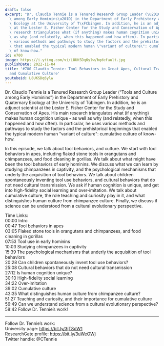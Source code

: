 ```yaml
---
draft: false
excerpt: "Dr. Claudio Tennie is a Tenured Research Group Leader (\u201CTools and Culture\
  \ among Early Hominins\u201D) in the Department of Early Prehistory and Quaternary\
  \ Ecology at the University of T\xFCbingen. In addition, he is an adjunct scientist\
  \ at the Lester E. Fisher Center for the Study and Conservation of Apes. His main\
  \ research triangulates what (if anything) makes human cognition unique - as well\
  \ as why (and relatedly, when this happened and how often). In particular, he uses\
  \ various methods and pathways to study the factors and the prehistorical beginnings\
  \ that enabled the typical modern human \"variant of culture\": cumulative culture\
  \ of know-how."
id: e700
image: https://i.ytimg.com/vi/L8UKSDq6ylw/hqdefault.jpg
publishDate: 2022-11-04
title: '#700 Claudio Tennie: Tool Behaviors in Great Apes, Cultural Transmission,
  and Cumulative Culture'
youtubeid: L8UKSDq6ylw
---
```

Dr. Claudio Tennie is a Tenured Research Group Leader (“Tools and Culture among Early Hominins”) in the Department of Early Prehistory and Quaternary Ecology at the University of Tübingen. In addition, he is an adjunct scientist at the Lester E. Fisher Center for the Study and Conservation of Apes. His main research triangulates what (if anything) makes human cognition unique - as well as why (and relatedly, when this happened and how often). In particular, he uses various methods and pathways to study the factors and the prehistorical beginnings that enabled the typical modern human "variant of culture": cumulative culture of know-how.

In this episode, we talk about tool behaviors, and culture. We start with tool behaviors in apes, including flaked stone tools in orangutans and chimpanzees, and food cleaning in gorillas. We talk about what might have been the tool behaviors of early hominins. We discuss what we can learn by studying chimpanzees in captivity, and the psychological mechanisms that underly the acquisition of tool behaviors. We talk about children spontaneously inventing tool use behaviors, and cultural behaviors that do not need cultural transmission. We ask if human cognition is unique, and get into high-fidelity social learning and over-imitation. We talk about cumulative culture, the role teaching and curiosity play in it, and what distinguishes human culture from chimpanzee culture. Finally, we discuss if science can be understood from a cultural evolutionary perspective.

Time Links:  
00:00 Intro  
00:47  Tool behaviors in apes  
03:05  Flaked stone tools in orangutans and chimpanzees, and food cleaning in gorillas  
07:53  Tool use in early hominins  
10:03  Studying chimpanzees in captivity  
15:39  The psychological mechanisms that underly the acquisition of tool behaviors  
20:28  Can children spontaneously invent tool use behaviors?  
25:08  Cultural behaviors that do not need cultural transmission  
27:12  Is human cognition unique?  
30:10  High-fidelity social learning  
34:22  Over-imitation  
39:02  Cumulative culture  
43:35  What distinguishes human culture from chimpanzee culture?  
51:27  Teaching and curiosity, and their importance for cumulative culture  
56:49  Can we understand science from a cultural evolutionary perspective?  
58:42  Follow Dr. Tennie’s work!

---

Follow Dr. Tennie’s work:  
University page: https://bit.ly/3jT8dW1  
ResearchGate profile: https://bit.ly/3uWeOWj  
Twitter handle: @CTennie
